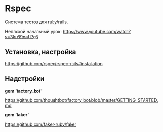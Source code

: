 # Rspec

Система тестов для ruby/rails.

Неплохой начальный урок: https://www.youtube.com/watch?v=3ku89naLPg8

## Установка, настройка

https://github.com/rspec/rspec-rails#installation


## Надстройки

__gem 'factory_bot'__

https://github.com/thoughtbot/factory_bot/blob/master/GETTING_STARTED.md

__gem 'faker'__

https://github.com/faker-ruby/faker

